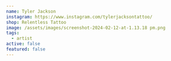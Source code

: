 ```yaml
---
name: Tyler Jackson
instagram: https://www.instagram.com/tylerjacksontattoo/
shop: Relentless Tattoo
image: /assets/images/screenshot-2024-02-12-at-1.13.18 pm.png
tags:
  - artist
active: false
featured: false
---
```

